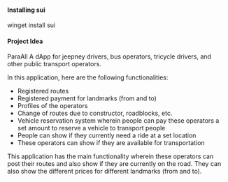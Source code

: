 #### Installing sui

winget install sui

#### Project Idea

ParaAll
A dApp for jeepney drivers, bus operators, tricycle drivers, and other public transport operators.

In this application, here are the following functionalities:
- Registered routes
- Registered payment for landmarks (from and to)
- Profiles of the operators
- Change of routes due to constructor, roadblocks, etc.
- Vehicle reservation system wherein people can pay these operators a set amount
to reserve a vehicle to transport people
- People can show if they currently need a ride at a set location
- These operators can show if they are available for transportation

This application has the main functionality wherein these operators can post 
their routes and also show if they are currently on the road. They can also show
the different prices for different landmarks (from and to).
